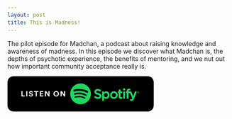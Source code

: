 ```yaml
---
layout: post
title: This is Madness!
---
```


The pilot episode for Madchan, a podcast about raising knowledge and awareness
of madness. In this episode we discover what Madchan is, the depths of
psychotic experience, the benefits of mentoring, and we nut out how important
community acceptance really is.

<a href="https://open.spotify.com/episode/7op2xyNplfSOVF4FFkPUjF">
  <img class="container" src="/public/img/spotify.png" alt="Listen on Spotify">
</a>
